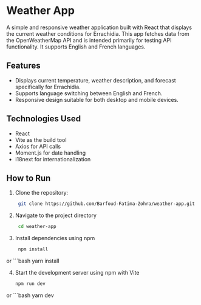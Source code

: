 # Weather App

A simple and responsive weather application built with React that displays the current weather conditions for Errachidia. This app fetches data from the OpenWeatherMap API and is intended primarily for testing API functionality. It supports English and French languages.

## Features
- Displays current temperature, weather description, and forecast specifically for Errachidia.
- Supports language switching between English and French.
- Responsive design suitable for both desktop and mobile devices.

## Technologies Used
- React
- Vite as the build tool
- Axios for API calls
- Moment.js for date handling
- i18next for internationalization

## How to Run
1. Clone the repository:
   ```bash
    git clone https://github.com/Barfoud-Fatima-Zohra/weather-app.git

2. Navigate to the project directory
   ```bash
    cd weather-app

3. Install dependencies using npm
   ```bash
    npm install

or
    ```bash
    yarn install

4. Start the development server using npm with Vite
    ```bash
    npm run dev
or
    ```bash
    yarn dev


  


